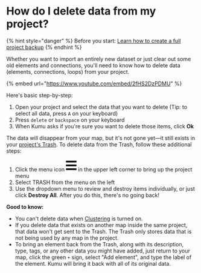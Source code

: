 # How do I delete data from my project?

{% hint style="danger" %}
Before you start: [Learn how to create a full project backup](../guides/import/blueprints.md#project-backups)
{% endhint %}

Whether you want to import an entirely new dataset or just clear out some old elements and connections, you'll need to know how to delete data (elements, connections, loops) from your project.

{% embed url="https://www.youtube.com/embed/2fHS2DzPDMU" %}

Here's basic step-by-step:

1. Open your project and select the data that you want to delete (Tip: to select all data, press `A` on your keyboard)
2. Press `delete` or `backspace` on your keyboard
3. When Kumu asks if you're sure you want to delete those items, click **Ok**

The data will disappear from your map, but it's not gone yet—it still exists in your [project's Trash](../overview/kumus-architecture.md#trash). To delete data from the Trash, follow these additional steps:

1. Click the menu icon ![](../icons/bars.svg) in the upper left corner to bring up the project menu
2. Select TRASH from the menu on the left
3. Use the dropdown menu to review and destroy items individually, or just click **Destroy All**. After you do this, there's no going back!

**Good to know:**

* You can't delete data when [Clustering](../guides/clustering.md) is turned on.
* If you delete data that exists on another map inside the same project, that data won't get sent to the Trash. The Trash only stores data that is not being used by any map in the project.
* To bring an element back from the Trash, along with its description, type, tags, or any other data you might have added, just return to your map, click the green `+` sign, select "Add element", and type the label of the element. Kumu will bring it back with all of its original data.
